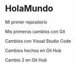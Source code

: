 # HolaMundo
Mi primer repositorio

Mis primeros cambios con Git

Cambios con Visual Studio Code

Cambios hechos en Git Hub

Cambio 2 en Git Hub
